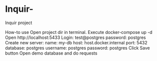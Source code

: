 # Inquir-
Inquir project

How-to use
Open project dir in terminal.
Execute docker-compose up -d
Open http://localhost:5433 Login: test@postgres password: postgres
Create new server:
name: my-db
host: host.docker.internal
port: 5432
database: postgres
username: postgres
password: postgres
Click Save button
Open demo database and do requests
